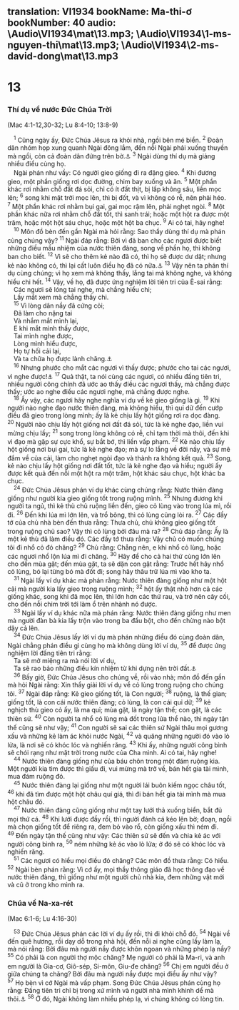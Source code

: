 translation: VI1934
bookName: Ma-thi-ơ 
bookNumber: 40
audio: \Audio\VI1934\mat\13.mp3; \Audio\VI1934\1-ms-nguyen-thi\mat\13.mp3; \Audio\VI1934\2-ms-david-dong\mat\13.mp3
-------

<div class="title"><h1>13</h1><h3>Thí dụ về nước Đức Chúa Trời</h3><p>(Mac 4:1-12,30-32; Lu 8:4-10; 13:8-9)</p></div>
<span class="verse mat_13_1"> <sup>1</sup> Cũng ngày ấy, Đức Chúa Jêsus ra khỏi nhà, ngồi bên mé biển. </span>
<span class="verse mat_13_2"><sup>2</sup> Đoàn dân nhóm họp xung quanh Ngài đông lắm, đến nỗi Ngài phải xuống thuyền mà ngồi, còn cả đoàn dân đứng trên bờ.<a data-toggle="tooltip" data-placement="bottom" title="Lu 5:1-3">⚓</a></span>
<span class="verse mat_13_3"><sup>3</sup> Ngài dùng thí dụ mà giảng nhiều điều cùng họ. <br/> Ngài phán như vầy: Có người gieo giống đi ra đặng gieo. </span>
<span class="verse mat_13_4"><sup>4</sup> Khi đương gieo, một phần giống rơi dọc đường, chim bay xuống và ăn. </span>
<span class="verse mat_13_5"><sup>5</sup> Một phần khác rơi nhằm chỗ đất đá sỏi, chỉ có ít đất thịt, bị lấp không sâu, liền mọc lên; </span>
<span class="verse mat_13_6"><sup>6</sup> song khi mặt trời mọc lên, thì bị đốt, và vì không có rễ, nên phải héo. </span>
<span class="verse mat_13_7"><sup>7</sup> Một phần khác rơi nhằm bụi gai, gai mọc rậm lên, phải nghẹt ngòi. </span>
<span class="verse mat_13_8"><sup>8</sup> Một phần khác nữa rơi nhằm chỗ đất tốt, thì sanh trái; hoặc một hột ra được một trăm, hoặc một hột sáu chục, hoặc một hột ba chục. </span>
<span class="verse mat_13_9"><sup>9</sup> Ai có tai, hãy nghe! <br/></span>
<span class="verse mat_13_10"> <sup>10</sup> Môn đồ bèn đến gần Ngài mà hỏi rằng: Sao thầy dùng thí dụ mà phán cùng chúng vậy? </span>
<span class="verse mat_13_11"><sup>11</sup> Ngài đáp rằng: Bởi vì đã ban cho các ngươi được biết những điều mầu nhiệm của nước thiên đàng, song về phần họ, thì không ban cho biết. </span>
<span class="verse mat_13_12"><sup>12</sup> Vì sẽ cho thêm kẻ nào đã có, thì họ sẽ được dư dật; nhưng kẻ nào không có, thì lại cất luôn điều họ đã có nữa.<a data-toggle="tooltip" data-placement="bottom" title="Mat 25:29; Mac 4:25; Lu 8:18; 19:26">⚓</a></span>
<span class="verse mat_13_13"><sup>13</sup> Vậy nên ta phán thí dụ cùng chúng; vì họ xem mà không thấy, lắng tai mà không nghe, và không hiểu chi hết. </span>
<span class="verse mat_13_14"><sup>14</sup> Vậy, về họ, đã được ứng nghiệm lời tiên tri của Ê-sai rằng: <br/> Các ngươi sẽ lóng tai nghe, mà chẳng hiểu chi; <br/> Lấy mắt xem mà chẳng thấy chi. <br/></span>
<span class="verse mat_13_15"> <sup>15</sup> Vì lòng dân nầy đã cứng cỏi; <br/> Đã làm cho nặng tai <br/> Và nhắm mắt mình lại, <br/> E khi mắt mình thấy được, <br/> Tai mình nghe được, <br/> Lòng mình hiểu được, <br/> Họ tự hối cải lại, <br/> Và ta chữa họ được lành chăng.<a data-toggle="tooltip" data-placement="bottom" title="Es 6:9-10">⚓</a><br/></span>
<span class="verse mat_13_16"> <sup>16</sup> Nhưng phước cho mắt các ngươi vì thấy được; phước cho tai các ngươi, vì nghe được!<a data-toggle="tooltip" data-placement="bottom" title="Lu 10:23-24">⚓</a></span>
<span class="verse mat_13_17"><sup>17</sup> Quả thật, ta nói cùng các ngươi, có nhiều đấng tiên tri, nhiều người công chính đã ước ao thấy điều các ngươi thấy, mà chẳng được thấy; ước ao nghe điều các ngươi nghe, mà chẳng được nghe. <br/></span>
<span class="verse mat_13_18"> <sup>18</sup> Ấy vậy, các ngươi hãy nghe nghĩa ví dụ về kẻ gieo giống là gì. </span>
<span class="verse mat_13_19"><sup>19</sup> Khi người nào nghe đạo nước thiên đàng, mà không hiểu, thì quỉ dữ đến cướp điều đã gieo trong lòng mình; ấy là kẻ chịu lấy hột giống rơi ra dọc đàng. </span>
<span class="verse mat_13_20"><sup>20</sup> Người nào chịu lấy hột giống nơi đất đá sỏi, tức là kẻ nghe đạo, liền vui mừng chịu lấy; </span>
<span class="verse mat_13_21"><sup>21</sup> song trong lòng không có rễ, chỉ tạm thời mà thôi, đến khi vì đạo mà gặp sự cực khổ, sự bắt bớ, thì liền vấp phạm. </span>
<span class="verse mat_13_22"><sup>22</sup> Kẻ nào chịu lấy hột giống nơi bụi gai, tức là kẻ nghe đạo; mà sự lo lắng về đời nầy, và sự mê đắm về của cải, làm cho nghẹt ngòi đạo và thành ra không kết quả. </span>
<span class="verse mat_13_23"><sup>23</sup> Song, kẻ nào chịu lấy hột giống nơi đất tốt, tức là kẻ nghe đạo và hiểu; người ấy được kết quả đến nỗi một hột ra một trăm, hột khác sáu chục, hột khác ba chục. <br/></span>
<span class="verse mat_13_24"> <sup>24</sup> Đức Chúa Jêsus phán ví dụ khác cùng chúng rằng: Nước thiên đàng giống như người kia gieo giống tốt trong ruộng mình. </span>
<span class="verse mat_13_25"><sup>25</sup> Nhưng đương khi người ta ngủ, thì kẻ thù chủ ruộng liền đến, gieo cỏ lùng vào trong lúa mì, rồi đi. </span>
<span class="verse mat_13_26"><sup>26</sup> Đến khi lúa mì lớn lên, và trổ bông, thì cỏ lùng cũng lòi ra. </span>
<span class="verse mat_13_27"><sup>27</sup> Các đầy tớ của chủ nhà bèn đến thưa rằng: Thưa chủ, chủ không gieo giống tốt trong ruộng chủ sao? Vậy thì cỏ lùng bởi đâu mà ra? </span>
<span class="verse mat_13_28"><sup>28</sup> Chủ đáp rằng: Ấy là một kẻ thù đã làm điều đó. Các đầy tớ thưa rằng: Vậy chủ có muốn chúng tôi đi nhổ cỏ đó chăng? </span>
<span class="verse mat_13_29"><sup>29</sup> Chủ rằng: Chẳng nên, e khi nhổ cỏ lùng, hoặc các ngươi nhổ lộn lúa mì đi chăng. </span>
<span class="verse mat_13_30"><sup>30</sup> Hãy để cho cả hai thứ cùng lớn lên cho đến mùa gặt; đến mùa gặt, ta sẽ dặn con gặt rằng: Trước hết hãy nhổ cỏ lùng, bó lại từng bó mà đốt đi; song hãy thâu trữ lúa mì vào kho ta. <br/></span>
<span class="verse mat_13_31"> <sup>31</sup> Ngài lấy ví dụ khác mà phán rằng: Nước thiên đàng giống như một hột cải mà người kia lấy gieo trong ruộng mình; </span>
<span class="verse mat_13_32"><sup>32</sup> hột ấy thật nhỏ hơn cả các giống khác, song khi đã mọc lên, thì lớn hơn các thứ rau, và trở nên cây cối, cho đến nỗi chim trời tới làm ổ trên nhành nó được. <br/></span>
<span class="verse mat_13_33"> <sup>33</sup> Ngài lấy ví dụ khác nữa mà phán rằng: Nước thiên đàng giống như men mà người đàn bà kia lấy trộn vào trong ba đấu bột, cho đến chừng nào bột dậy cả lên. <br/></span>
<span class="verse mat_13_34"> <sup>34</sup> Đức Chúa Jêsus lấy lời ví dụ mà phán những điều đó cùng đoàn dân, Ngài chẳng phán điều gì cùng họ mà không dùng lời ví dụ, </span>
<span class="verse mat_13_35"><sup>35</sup> để được ứng nghiệm lời đấng tiên tri rằng: <br/> Ta sẽ mở miệng ra mà nói lời ví dụ, <br/> Ta sẽ rao bảo những điều kín nhiệm từ khi dựng nên trời đất.<a data-toggle="tooltip" data-placement="bottom" title="Thi 78:2">⚓</a><br/></span>
<span class="verse mat_13_36"> <sup>36</sup> Bấy giờ, Đức Chúa Jêsus cho chúng về, rồi vào nhà; môn đồ đến gần mà hỏi Ngài rằng: Xin thầy giải lời ví dụ về cỏ lùng trong ruộng cho chúng tôi. </span>
<span class="verse mat_13_37"><sup>37</sup> Ngài đáp rằng: Kẻ gieo giống tốt, là Con người; </span>
<span class="verse mat_13_38"><sup>38</sup> ruộng, là thế gian; giống tốt, là con cái nước thiên đàng; cỏ lùng, là con cái quỉ dữ; </span>
<span class="verse mat_13_39"><sup>39</sup> kẻ nghịch thù gieo cỏ ấy, là ma quỉ; mùa gặt, là ngày tận thế; con gặt, là các thiên sứ. </span>
<span class="verse mat_13_40"><sup>40</sup> Còn người ta nhổ cỏ lùng mà đốt trong lửa thể nào, thì ngày tận thế cũng sẽ như vậy; </span>
<span class="verse mat_13_41"><sup>41</sup> Con người sẽ sai các thiên sứ Ngài thâu mọi gương xấu và những kẻ làm ác khỏi nước Ngài, </span>
<span class="verse mat_13_42"><sup>42</sup> và quăng những người đó vào lò lửa, là nơi sẽ có khóc lóc và nghiến răng. </span>
<span class="verse mat_13_43"><sup>43</sup> Khi ấy, những người công bình sẽ chói rạng như mặt trời trong nước của Cha mình. Ai có tai, hãy nghe! <br/></span>
<span class="verse mat_13_44"> <sup>44</sup> Nước thiên đàng giống như của báu chôn trong một đám ruộng kia. Một người kia tìm được thì giấu đi, vui mừng mà trở về, bán hết gia tài mình, mua đám ruộng đó. <br/></span>
<span class="verse mat_13_45"> <sup>45</sup> Nước thiên đàng lại giống như một người lái buôn kiếm ngọc châu tốt, </span>
<span class="verse mat_13_46"><sup>46</sup> khi đã tìm được một hột châu quí giá, thì đi bán hết gia tài mình mà mua hột châu đó. <br/></span>
<span class="verse mat_13_47"> <sup>47</sup> Nước thiên đàng cũng giống như một tay lưới thả xuống biển, bắt đủ mọi thứ cá. </span>
<span class="verse mat_13_48"><sup>48</sup> Khi lưới được đầy rồi, thì người đánh cá kéo lên bờ; đoạn, ngồi mà chọn giống tốt để riêng ra, đem bỏ vào rổ, còn giống xấu thì ném đi. </span>
<span class="verse mat_13_49"><sup>49</sup> Đến ngày tận thế cũng như vậy: Các thiên sứ sẽ đến và chia kẻ ác với người công bình ra, </span>
<span class="verse mat_13_50"><sup>50</sup> ném những kẻ ác vào lò lửa; ở đó sẽ có khóc lóc và nghiến răng. <br/></span>
<span class="verse mat_13_51"> <sup>51</sup> Các ngươi có hiểu mọi điều đó chăng? Các môn đồ thưa rằng: Có hiểu. </span>
<span class="verse mat_13_52"><sup>52</sup> Ngài bèn phán rằng: Vì cớ ấy, mọi thầy thông giáo đã học thông đạo về nước thiên đàng, thì giống như một người chủ nhà kia, đem những vật mới và cũ ở trong kho mình ra. <br/></span>
<div class="title"><h3>Chúa về Na-xa-rét</h3><p>(Mac 6:1-6; Lu 4:16-30)</p></div>
<span class="verse mat_13_53"> <sup>53</sup> Đức Chúa Jêsus phán các lời ví dụ ấy rồi, thì đi khỏi chỗ đó. </span>
<span class="verse mat_13_54"><sup>54</sup> Ngài về đến quê hương, rồi dạy dỗ trong nhà hội, đến nỗi ai nghe cũng lấy làm lạ, mà nói rằng: Bởi đâu mà người nầy được khôn ngoan và những phép lạ nầy? </span>
<span class="verse mat_13_55"><sup>55</sup> Có phải là con người thợ mộc chăng? Mẹ người có phải là Ma-ri, và anh em người là Gia-cơ, Giô-sép, Si-môn, Giu-đe chăng? </span>
<span class="verse mat_13_56"><sup>56</sup> Chị em người đều ở giữa chúng ta chăng? Bởi đâu mà người nầy được mọi điều ấy như vậy? </span>
<span class="verse mat_13_57"><sup>57</sup> Họ bèn vì cớ Ngài mà vấp phạm. Song Đức Chúa Jêsus phán cùng họ rằng: Đấng tiên tri chỉ bị trong xứ mình và người nhà mình khinh dể mà thôi.<a data-toggle="tooltip" data-placement="bottom" title="Gi 4:44">⚓</a></span>
<span class="verse mat_13_58"><sup>58</sup> Ở đó, Ngài không làm nhiều phép lạ, vì chúng không có lòng tin. <br/></span>
